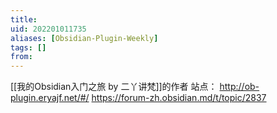 ```yaml
---
title: 
uid: 202201011735
aliases: [Obsidian-Plugin-Weekly]
tags: []
from: 
---
```

[[我的Obsidian入门之旅 by 二丫讲梵]]的作者
站点： http://ob-plugin.eryajf.net/#/
https://forum-zh.obsidian.md/t/topic/2837
